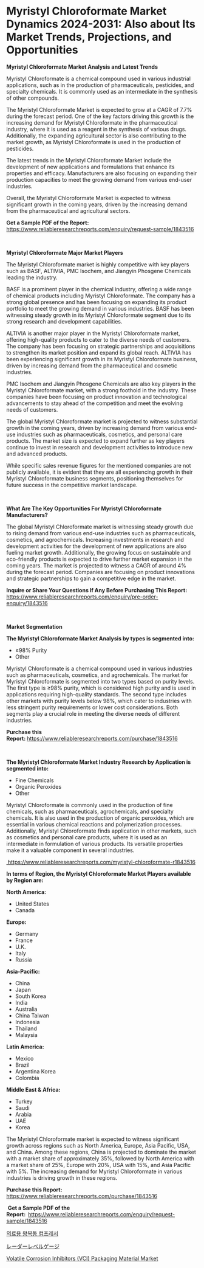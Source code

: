 <p><h1>Myristyl Chloroformate Market Dynamics 2024-2031: Also about Its Market Trends, Projections, and Opportunities</h1></p><p><strong>Myristyl Chloroformate Market Analysis and Latest Trends</strong></p>
<p><p>Myristyl Chloroformate is a chemical compound used in various industrial applications, such as in the production of pharmaceuticals, pesticides, and specialty chemicals. It is commonly used as an intermediate in the synthesis of other compounds.</p><p>The Myristyl Chloroformate Market is expected to grow at a CAGR of 7.7% during the forecast period. One of the key factors driving this growth is the increasing demand for Myristyl Chloroformate in the pharmaceutical industry, where it is used as a reagent in the synthesis of various drugs. Additionally, the expanding agricultural sector is also contributing to the market growth, as Myristyl Chloroformate is used in the production of pesticides.</p><p>The latest trends in the Myristyl Chloroformate Market include the development of new applications and formulations that enhance its properties and efficacy. Manufacturers are also focusing on expanding their production capacities to meet the growing demand from various end-user industries.</p><p>Overall, the Myristyl Chloroformate Market is expected to witness significant growth in the coming years, driven by the increasing demand from the pharmaceutical and agricultural sectors.</p></p>
<p><strong>Get a Sample PDF of the Report:&nbsp;</strong> <a href="https://www.reliableresearchreports.com/enquiry/request-sample/1843516">https://www.reliableresearchreports.com/enquiry/request-sample/1843516</a></p>
<p>&nbsp;</p>
<p><strong>Myristyl Chloroformate Major Market Players</strong></p>
<p><p>The Myristyl Chloroformate market is highly competitive with key players such as BASF, ALTIVIA, PMC Isochem, and Jiangyin Phosgene Chemicals leading the industry. </p><p>BASF is a prominent player in the chemical industry, offering a wide range of chemical products including Myristyl Chloroformate. The company has a strong global presence and has been focusing on expanding its product portfolio to meet the growing demand in various industries. BASF has been witnessing steady growth in its Myristyl Chloroformate segment due to its strong research and development capabilities.</p><p>ALTIVIA is another major player in the Myristyl Chloroformate market, offering high-quality products to cater to the diverse needs of customers. The company has been focusing on strategic partnerships and acquisitions to strengthen its market position and expand its global reach. ALTIVIA has been experiencing significant growth in its Myristyl Chloroformate business, driven by increasing demand from the pharmaceutical and cosmetic industries.</p><p>PMC Isochem and Jiangyin Phosgene Chemicals are also key players in the Myristyl Chloroformate market, with a strong foothold in the industry. These companies have been focusing on product innovation and technological advancements to stay ahead of the competition and meet the evolving needs of customers.</p><p>The global Myristyl Chloroformate market is projected to witness substantial growth in the coming years, driven by increasing demand from various end-use industries such as pharmaceuticals, cosmetics, and personal care products. The market size is expected to expand further as key players continue to invest in research and development activities to introduce new and advanced products.</p><p>While specific sales revenue figures for the mentioned companies are not publicly available, it is evident that they are all experiencing growth in their Myristyl Chloroformate business segments, positioning themselves for future success in the competitive market landscape.</p></p>
<p>&nbsp;</p>
<p><strong>What Are The Key Opportunities For Myristyl Chloroformate Manufacturers?</strong></p>
<p><p>The global Myristyl Chloroformate market is witnessing steady growth due to rising demand from various end-use industries such as pharmaceuticals, cosmetics, and agrochemicals. Increasing investments in research and development activities for the development of new applications are also fueling market growth. Additionally, the growing focus on sustainable and eco-friendly products is expected to drive further market expansion in the coming years. The market is projected to witness a CAGR of around 4% during the forecast period. Companies are focusing on product innovations and strategic partnerships to gain a competitive edge in the market.</p></p>
<p><strong>Inquire or Share Your Questions If Any Before Purchasing This Report:</strong> <a href="https://www.reliableresearchreports.com/enquiry/pre-order-enquiry/1843516">https://www.reliableresearchreports.com/enquiry/pre-order-enquiry/1843516</a></p>
<p>&nbsp;</p>
<p><strong>Market Segmentation</strong></p>
<p><strong>The Myristyl Chloroformate Market Analysis by types is segmented into:</strong></p>
<p><ul><li>≥98% Purity</li><li>Other</li></ul></p>
<p><p>Myristyl Chloroformate is a chemical compound used in various industries such as pharmaceuticals, cosmetics, and agrochemicals. The market for Myristyl Chloroformate is segmented into two types based on purity levels. The first type is ≥98% purity, which is considered high purity and is used in applications requiring high-quality standards. The second type includes other markets with purity levels below 98%, which cater to industries with less stringent purity requirements or lower cost considerations. Both segments play a crucial role in meeting the diverse needs of different industries.</p></p>
<p><strong>Purchase this Report:&nbsp;</strong><a href="https://www.reliableresearchreports.com/purchase/1843516">https://www.reliableresearchreports.com/purchase/1843516</a></p>
<p>&nbsp;</p>
<p><strong>The Myristyl Chloroformate Market Industry Research by Application is segmented into:</strong></p>
<p><ul><li>Fine Chemicals</li><li>Organic Peroxides</li><li>Other</li></ul></p>
<p><p>Myristyl Chloroformate is commonly used in the production of fine chemicals, such as pharmaceuticals, agrochemicals, and specialty chemicals. It is also used in the production of organic peroxides, which are essential in various chemical reactions and polymerization processes. Additionally, Myristyl Chloroformate finds application in other markets, such as cosmetics and personal care products, where it is used as an intermediate in formulation of various products. Its versatile properties make it a valuable component in several industries.</p></p>
<p><a href="https://www.reliableresearchreports.com/myristyl-chloroformate-r1843516">&nbsp;https://www.reliableresearchreports.com/myristyl-chloroformate-r1843516</a></p>
<p><strong>In terms of Region, the Myristyl Chloroformate Market Players available by Region are:</strong></p>
<p>
    <p> <strong> North America: </strong>
        <ul>
            <li>United States</li>
            <li>Canada</li>
        </ul>
        </p> 
    <p> <strong> Europe: </strong>
        <ul>
            <li>Germany</li>
            <li>France</li>
            <li>U.K.</li>
            <li>Italy</li>
            <li>Russia</li>
        </ul>
        </p> 
    <p> <strong> Asia-Pacific: </strong>
        <ul>
            <li>China</li>
            <li>Japan</li>
            <li>South Korea</li>
            <li>India</li>
            <li>Australia</li>
            <li>China Taiwan</li>
            <li>Indonesia</li>
            <li>Thailand</li>
            <li>Malaysia</li>
        </ul>
        </p> 
    <p> <strong> Latin America: </strong>
        <ul>
            <li>Mexico</li>
            <li>Brazil</li>
            <li>Argentina Korea</li>
            <li>Colombia</li>
        </ul>
        </p> 
    <p> <strong> Middle East & Africa: </strong>
        <ul>
            <li>Turkey</li>
            <li>Saudi</li>
            <li>Arabia</li>
            <li>UAE</li>
            <li>Korea</li>
        </ul>
    </p>
    </p>
<p><p>The Myristyl Chloroformate market is expected to witness significant growth across regions such as North America, Europe, Asia Pacific, USA, and China. Among these regions, China is projected to dominate the market with a market share of approximately 35%, followed by North America with a market share of 25%, Europe with 20%, USA with 15%, and Asia Pacific with 5%. The increasing demand for Myristyl Chloroformate in various industries is driving growth in these regions.</p></p>
<p><strong>Purchase this Report: </strong><a href="https://www.reliableresearchreports.com/purchase/1843516">https://www.reliableresearchreports.com/purchase/1843516</a></p>
<p>&nbsp;<strong>Get a Sample PDF of the Report:&nbsp;&nbsp;</strong><a href="https://www.reliableresearchreports.com/enquiry/request-sample/1843516">https://www.reliableresearchreports.com/enquiry/request-sample/1843516</a></p>
<p><strong></strong></p>
<p><p><a href="https://github.com/DavidRobb19/Market-Research-Report-List-1/blob/main/8469269144432.md">의료용 왕복동 컴프레서</a></p><p><a href="https://github.com/JoanaNitzsche/Market-Research-Report-List-1/blob/main/7749731138389.md">レーダーレベルゲージ</a></p><p><a href="https://github.com/IzaiahBartell/Market-Research-Report-List-1/blob/main/volatile-corrosion-inhibitors-vci-packaging-material-market.md">Volatile Corrosion Inhibitors (VCI) Packaging Material Market</a></p></p>